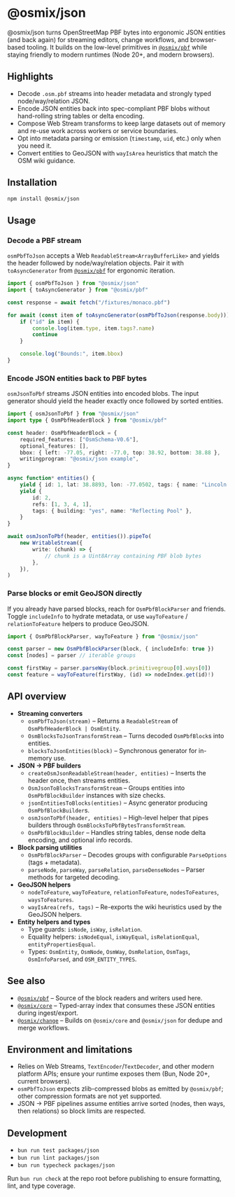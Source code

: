 # @osmix/json

@osmix/json turns OpenStreetMap PBF bytes into ergonomic JSON entities (and back again) for streaming editors, change workflows, and browser-based tooling. It builds on the low-level primitives in [`@osmix/pbf`](../pbf/README.md) while staying friendly to modern runtimes (Node 20+, and modern browsers).

## Highlights

- Decode `.osm.pbf` streams into header metadata and strongly typed node/way/relation JSON.
- Encode JSON entities back into spec-compliant PBF blobs without hand-rolling string tables or delta encoding.
- Compose Web Stream transforms to keep large datasets out of memory and re-use work across workers or service boundaries.
- Opt into metadata parsing or emission (`timestamp`, `uid`, etc.) only when you need it.
- Convert entities to GeoJSON with `wayIsArea` heuristics that match the OSM wiki guidance.

## Installation

```sh
npm install @osmix/json
```

## Usage

### Decode a PBF stream

`osmPbfToJson` accepts a Web `ReadableStream<ArrayBufferLike>` and yields the header followed by node/way/relation objects. Pair it with `toAsyncGenerator` from [`@osmix/pbf`](../pbf/README.md) for ergonomic iteration.

```ts
import { osmPbfToJson } from "@osmix/json"
import { toAsyncGenerator } from "@osmix/pbf"

const response = await fetch("/fixtures/monaco.pbf")

for await (const item of toAsyncGenerator(osmPbfToJson(response.body))) {
	if ("id" in item) {
		console.log(item.type, item.tags?.name)
		continue
	}

	console.log("Bounds:", item.bbox)
}
```

### Encode JSON entities back to PBF bytes

`osmJsonToPbf` streams JSON entities into encoded blobs. The input generator should yield the header exactly once followed by sorted entities.

```ts
import { osmJsonToPbf } from "@osmix/json"
import type { OsmPbfHeaderBlock } from "@osmix/pbf"

const header: OsmPbfHeaderBlock = {
	required_features: ["OsmSchema-V0.6"],
	optional_features: [],
	bbox: { left: -77.05, right: -77.0, top: 38.92, bottom: 38.88 },
	writingprogram: "@osmix/json example",
}

async function* entities() {
	yield { id: 1, lat: 38.8893, lon: -77.0502, tags: { name: "Lincoln Memorial" } }
	yield {
		id: 2,
		refs: [1, 3, 4, 1],
		tags: { building: "yes", name: "Reflecting Pool" },
	}
}

await osmJsonToPbf(header, entities()).pipeTo(
	new WritableStream({
		write: (chunk) => {
			// chunk is a Uint8Array containing PBF blob bytes
		},
	}),
)
```

### Parse blocks or emit GeoJSON directly

If you already have parsed blocks, reach for `OsmPbfBlockParser` and friends. Toggle `includeInfo` to hydrate metadata, or use `wayToFeature` / `relationToFeature` helpers to produce GeoJSON.

```ts
import { OsmPbfBlockParser, wayToFeature } from "@osmix/json"

const parser = new OsmPbfBlockParser(block, { includeInfo: true })
const [nodes] = parser // iterable groups

const firstWay = parser.parseWay(block.primitivegroup[0].ways[0])
const feature = wayToFeature(firstWay, (id) => nodeIndex.get(id)!)
```

## API overview

- **Streaming converters**
	- `osmPbfToJson(stream)` – Returns a `ReadableStream` of `OsmPbfHeaderBlock | OsmEntity`.
	- `OsmBlocksToJsonTransformStream` – Turns decoded `OsmPbfBlock`s into entities.
	- `blocksToJsonEntities(block)` – Synchronous generator for in-memory use.
- **JSON → PBF builders**
	- `createOsmJsonReadableStream(header, entities)` – Inserts the header once, then streams entities.
	- `OsmJsonToBlocksTransformStream` – Groups entities into `OsmPbfBlockBuilder` instances with size checks.
	- `jsonEntitiesToBlocks(entities)` – Async generator producing `OsmPbfBlockBuilder`s.
	- `osmJsonToPbf(header, entities)` – High-level helper that pipes builders through `OsmBlocksToPbfBytesTransformStream`.
	- `OsmPbfBlockBuilder` – Handles string tables, dense node delta encoding, and optional info records.
- **Block parsing utilities**
	- `OsmPbfBlockParser` – Decodes groups with configurable `ParseOptions` (tags + metadata).
	- `parseNode`, `parseWay`, `parseRelation`, `parseDenseNodes` – Parser methods for targeted decoding.
- **GeoJSON helpers**
	- `nodeToFeature`, `wayToFeature`, `relationToFeature`, `nodesToFeatures`, `waysToFeatures`.
	- `wayIsArea(refs, tags)` – Re-exports the wiki heuristics used by the GeoJSON helpers.
- **Entity helpers and types**
	- Type guards: `isNode`, `isWay`, `isRelation`.
	- Equality helpers: `isNodeEqual`, `isWayEqual`, `isRelationEqual`, `entityPropertiesEqual`.
	- Types: `OsmEntity`, `OsmNode`, `OsmWay`, `OsmRelation`, `OsmTags`, `OsmInfoParsed`, and `OSM_ENTITY_TYPES`.

## See also

- [`@osmix/pbf`](../pbf/README.md) – Source of the block readers and writers used here.
- [`@osmix/core`](../core/README.md) – Typed-array index that consumes these JSON entities during ingest/export.
- [`@osmix/change`](../change/README.md) – Builds on `@osmix/core` and `@osmix/json` for dedupe and merge workflows.

## Environment and limitations

- Relies on Web Streams, `TextEncoder`/`TextDecoder`, and other modern platform APIs; ensure your runtime exposes them (Bun, Node 20+, current browsers).
- `osmPbfToJson` expects zlib-compressed blobs as emitted by `@osmix/pbf`; other compression formats are not yet supported.
- JSON → PBF pipelines assume entities arrive sorted (nodes, then ways, then relations) so block limits are respected.

## Development

- `bun run test packages/json`
- `bun run lint packages/json`
- `bun run typecheck packages/json`

Run `bun run check` at the repo root before publishing to ensure formatting, lint, and type coverage.

